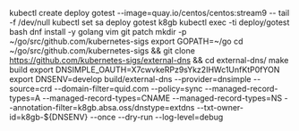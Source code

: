 kubectl create deploy gotest --image=quay.io/centos/centos:stream9 -- tail -f /dev/null
kubectl set sa deploy gotest k8gb
kubectl exec -ti deploy/gotest bash
dnf install -y golang vim git patch
mkdir -p ~/go/src/github.com/kubernetes-sigs
export GOPATH=~/go
cd ~/go/src/github.com/kubernetes-sigs && git clone https://github.com/kubernetes-sigs/external-dns && cd external-dns/
make build
export DNSIMPLE_OAUTH=X7cwvkeRPz9sYkz2IHWc1UnfKtP0fYON
export DNSENV=develop
build/external-dns --provider=dnsimple --source=crd --domain-filter=quid.com --policy=sync --managed-record-types=A --managed-record-types=CNAME --managed-record-types=NS --annotation-filter=k8gb.absa.oss/dnstype=extdns --txt-owner-id=k8gb-${DNSENV} --once --dry-run --log-level=debug
